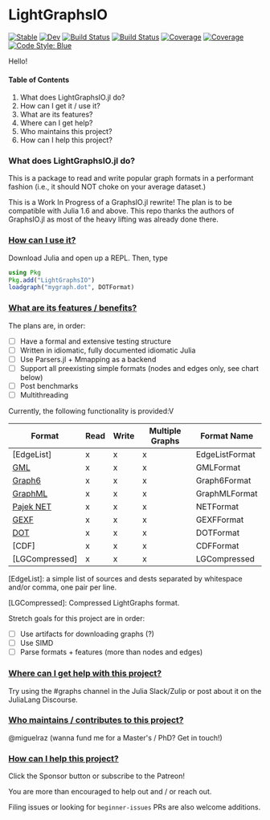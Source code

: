 # LightGraphsIO 
[![Stable](https://img.shields.io/badge/docs-stable-blue.svg)](https://miguelraz.github.io/LightGraphsIO.jl/stable) [![Dev](https://img.shields.io/badge/docs-dev-blue.svg)](https://miguelraz.github.io/LightGraphsIO.jl/dev) [![Build Status](https://github.com/miguelraz/LightGraphsIO.jl/workflows/CI/badge.svg)](https://github.com/miguelraz/LightGraphsIO.jl/actions) 
[![Build Status](https://ci.appveyor.com/api/projects/status/github/miguelraz/LightGraphsIO.jl?svg=true)](https://ci.appveyor.com/project/miguelraz/LightGraphsIO-jl) [![Coverage](https://codecov.io/gh/miguelraz/LightGraphsIO.jl/branch/master/graph/badge.svg)](https://codecov.io/gh/miguelraz/LightGraphsIO.jl) [![Coverage](https://coveralls.io/repos/github/miguelraz/LightGraphsIO.jl/badge.svg?branch=master)](https://coveralls.io/github/miguelraz/LightGraphsIO.jl?branch=master) [![Code Style: Blue](https://img.shields.io/badge/code%20style-blue-4495d1.svg)](https://github.com/invenia/BlueStyle)

Hello! 

#### Table of Contents
1. What does LightGraphsIO.jl do?
2. How can I get it / use it?
3. What are its features?
4. Where can I get help?
5. Who maintains this project?
6. How can I help this project?

### What does LightGraphsIO.jl do?

This is a package to read and write popular graph formats in a performant fashion (i.e., it should NOT choke on your average dataset.)

This is a Work In Progress of a GraphsIO.jl rewrite! The plan is to be compatible with Julia 1.6 and above. This repo thanks the authors of GraphsIO.jl as most of the heavy lifting was already done there.

### [How can I use it?]()

Download Julia and open up a REPL. Then, type
```julia
using Pkg
Pkg.add("LightGraphsIO")
loadgraph("mygraph.dot", DOTFormat)
```

### [What are its features / benefits?]()

The plans are, in order:
 
- [ ] Have a formal and extensive testing structure
- [ ] Written in idiomatic, fully documented idiomatic Julia
- [ ] Use Parsers.jl + Mmapping as a backend
- [ ] Support all preexisting simple formats (nodes and edges only, see chart below)
- [ ] Post benchmarks
- [ ] Multithreading

Currently, the following functionality is provided:V

Format        | Read | Write | Multiple Graphs| Format Name  |
--------------|------|-------|----------------|--------------|
[EdgeList]    |   x  |  x    | x              |EdgeListFormat|
[GML]         |   x  |  x    | x              |GMLFormat     |
[Graph6]      |   x  |  x    | x              |Graph6Format  |
[GraphML]     |   x  |  x    | x              |GraphMLFormat |
[Pajek NET]   |   x  |  x    | x              |NETFormat     |
[GEXF]        |   x  |  x    | x              |GEXFFormat    |
[DOT]         |   x  |  x    | x              |DOTFormat     |
[CDF]         |   x  |  x    | x              |CDFFormat     |
[LGCompressed]|   x  |  x    | x              |LGCompressed|

[EdgeList]: a simple list of sources and dests separated by whitespace and/or comma, one pair per line.

[GML]: https://en.wikipedia.org/wiki/Graph_Modelling_Language

[Graph6]: https://users.cecs.anu.edu.au/~bdm/data/formats.html

[GraphML]: https://en.wikipedia.org/wiki/GraphML

[Pajek NET]: https://gephi.org/users/supported-graph-formats/pajek-net-format/

[GEXF]: https://gephi.org/gexf/format/

[DOT]: https://en.wikipedia.org/wiki/DOT_(graph_description_language)

[LGCompressed]: Compressed LightGraphs format.

Stretch goals for this project are in order:

- [ ] Use artifacts for downloading graphs (?)
- [ ] Use SIMD
- [ ] Parse formats + features (more than nodes and edges)

### [Where can I get help with this project?]()

Try using the #graphs channel in the Julia Slack/Zulip or post about it on the JuliaLang Discourse.

### [Who maintains / contributes to this project?]()

@miguelraz (wanna fund me for a Master's / PhD? Get in touch!)

### [How can I help this project?]()

Click the Sponsor button or subscribe to the Patreon!

You are more than encouraged to help out and / or reach out.

Filing issues or looking for `beginner-issues` PRs are also welcome additions.

